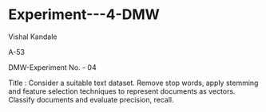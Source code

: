 # Experiment---4-DMW
Vishal Kandale

A-53

DMW-Experiment No. - 04

Title : Consider a suitable text dataset. Remove stop words, apply stemming and feature selection techniques to represent documents as vectors. Classify documents and evaluate precision, recall.
